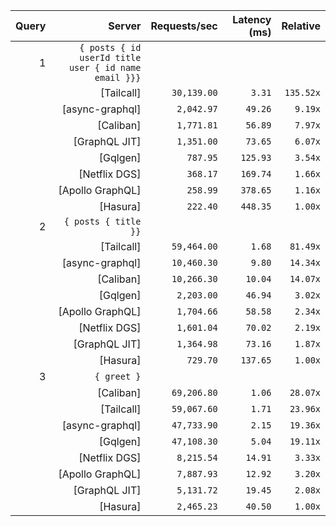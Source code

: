 <!-- PERFORMANCE_RESULTS_START -->

| Query | Server | Requests/sec | Latency (ms) | Relative |
|-------:|--------:|--------------:|--------------:|---------:|
| 1 | `{ posts { id userId title user { id name email }}}` |
|| [Tailcall] | `30,139.00` | `3.31` | `135.52x` |
|| [async-graphql] | `2,042.97` | `49.26` | `9.19x` |
|| [Caliban] | `1,771.81` | `56.89` | `7.97x` |
|| [GraphQL JIT] | `1,351.00` | `73.65` | `6.07x` |
|| [Gqlgen] | `787.95` | `125.93` | `3.54x` |
|| [Netflix DGS] | `368.17` | `169.74` | `1.66x` |
|| [Apollo GraphQL] | `258.99` | `378.65` | `1.16x` |
|| [Hasura] | `222.40` | `448.35` | `1.00x` |
| 2 | `{ posts { title }}` |
|| [Tailcall] | `59,464.00` | `1.68` | `81.49x` |
|| [async-graphql] | `10,460.30` | `9.80` | `14.34x` |
|| [Caliban] | `10,266.30` | `10.04` | `14.07x` |
|| [Gqlgen] | `2,203.00` | `46.94` | `3.02x` |
|| [Apollo GraphQL] | `1,704.66` | `58.58` | `2.34x` |
|| [Netflix DGS] | `1,601.04` | `70.02` | `2.19x` |
|| [GraphQL JIT] | `1,364.98` | `73.16` | `1.87x` |
|| [Hasura] | `729.70` | `137.65` | `1.00x` |
| 3 | `{ greet }` |
|| [Caliban] | `69,206.80` | `1.06` | `28.07x` |
|| [Tailcall] | `59,067.60` | `1.71` | `23.96x` |
|| [async-graphql] | `47,733.90` | `2.15` | `19.36x` |
|| [Gqlgen] | `47,108.30` | `5.04` | `19.11x` |
|| [Netflix DGS] | `8,215.54` | `14.91` | `3.33x` |
|| [Apollo GraphQL] | `7,887.93` | `12.92` | `3.20x` |
|| [GraphQL JIT] | `5,131.72` | `19.45` | `2.08x` |
|| [Hasura] | `2,465.23` | `40.50` | `1.00x` |

<!-- PERFORMANCE_RESULTS_END -->
